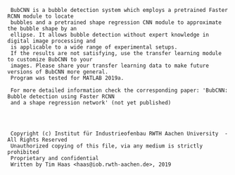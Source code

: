 
	 BubCNN is a bubble detection system which employs a pretrained Faster RCNN module to locate
	 bubbles and a pretrained shape regression CNN module to approximate the bubble shape by an
	 ellipse. It allows bubble detection without expert knowledge in digital image processing and
	 is applicable to a wide range of experimental setups.
	 If the results are not satisfying, use the transfer learning module to customize BubCNN to your 
	 images. Please share your transfer learning data to make future versions of BubCNN more general.
	 Program was tested for MATLAB 2019a. 

	 For more detailed information check the corresponding paper: 'BubCNN: Bubble detection using Faster RCNN
	 and a shape regression network' (not yet published)
	
	
	
	
	 Copyright (c) Institut für Industrieofenbau RWTH Aachen University  - All Rights Reserved
     Unauthorized copying of this file, via any medium is strictly prohibited 
     Proprietary and confidential
     Written by Tim Haas <haas@iob.rwth-aachen.de>, 2019